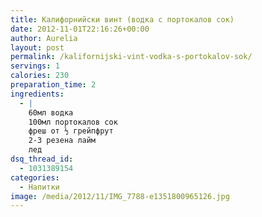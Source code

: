 ```yaml
---
title: Калифорнийски винт (водка с портокалов сок)
date: 2012-11-01T22:16:26+00:00
author: Aurelia
layout: post
permalink: /kalifornijski-vint-vodka-s-portokalov-sok/
servings: 1
calories: 230
preparation_time: 2
ingredients:
  - |
    60мл водка
    100мл портокалов сок
    фреш от ½ грейпфрут
    2-3 резена лайм
    лед
dsq_thread_id:
  - 1031389154
categories:
  - Напитки
image: /media/2012/11/IMG_7788-e1351800965126.jpg
---
```

